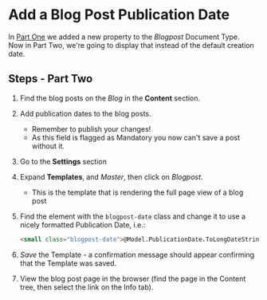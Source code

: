 # Add a Blog Post Publication Date

In [Part One](./) we added a new property to the _Blogpost_ Document Type.\
Now in Part Two, we're going to display that instead of the default creation date.

## Steps - Part Two

1. Find the blog posts on the _Blog_ in the **Content** section.
2. Add publication dates to the blog posts.
   * Remember to publish your changes!
   * As this field is flagged as Mandatory you now can't save a post without it.
3. Go to the **Settings** section
4. Expand **Templates**, and _Master_, then click on _Blogpost_.
   * This is the template that is rendering the full page view of a blog post
5.  Find the element with the `blogpost-date` class and change it to use a nicely formatted Publication Date, i.e.:

    ```html
    <small class="blogpost-date">@Model.PublicationDate.ToLongDateString()</small>
    ```
6. _Save_ the Template - a confirmation message should appear confirming that the Template was saved.
7. View the blog post page in the browser (find the page in the Content tree, then select the link on the Info tab).
